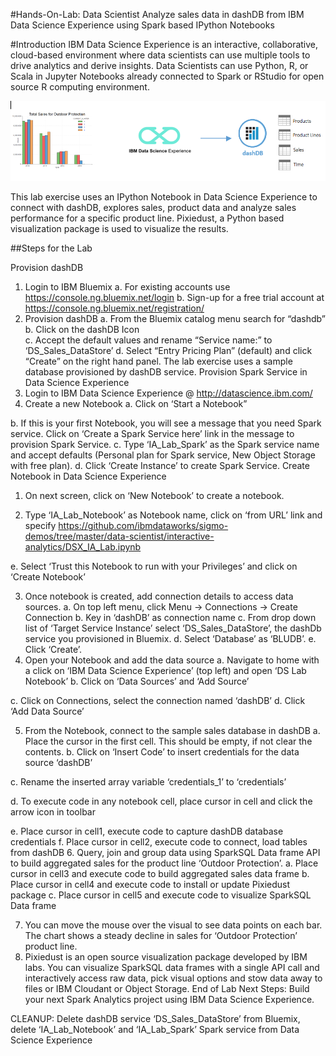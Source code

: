 #Hands-On-Lab: Data Scientist
Analyze sales data in dashDB from IBM Data Science Experience using Spark based IPython Notebooks

#Introduction
IBM Data Science Experience is an interactive, collaborative, cloud-based environment where data scientists can use multiple tools to drive analytics and derive insights. Data Scientists can use Python, R, or Scala in Jupyter Notebooks already connected to Spark or RStudio for open source R computing environment.

<img src="DSX1.png">

This lab exercise uses an IPython Notebook in Data Science Experience to connect with dashDB, explores sales, product data and analyze sales performance for a specific product line. Pixiedust, a Python based visualization package is used to visualize the results.

##Steps for the Lab

Provision dashDB <br>
1.	Login to IBM Bluemix
a.	For existing accounts use  https://console.ng.bluemix.net/login
b.	Sign-up for a free trial account at https://console.ng.bluemix.net/registration/
2.	Provision dashDB 
a.	From the Bluemix catalog menu search for “dashdb”
b.	Click on the dashDB Icon  
c.	Accept the default values and rename “Service name:” to ‘DS_Sales_DataStore’
d.	Select “Entry Pricing Plan” (default) and click “Create” on the right hand panel.
The lab exercise uses a sample database provisioned by dashDB service.
Provision Spark Service in Data Science Experience
1.	Login to IBM Data Science Experience @ http://datascience.ibm.com/
2.	Create a new Notebook
a.	Click on ‘Start a Notebook” 
 
b.	If this is your first Notebook, you will see a message that you need Spark service. Click on ‘Create a Spark Service here’ link in the message to provision Spark Service.
c.	Type ‘IA_Lab_Spark’ as the Spark service name and accept defaults (Personal plan for Spark service, New Object Storage with free plan). 
d.	Click ‘Create Instance’ to create Spark Service.
Create Notebook in Data Science Experience
1.	On next screen, click on ‘New Notebook’ to create a notebook.
 

2.	Type ‘IA_Lab_Notebook’ as Notebook name, click on ‘from URL’ link and specify 
https://github.com/ibmdataworks/sigmo-demos/tree/master/data-scientist/interactive-analytics/DSX_IA_Lab.ipynb
 
e.	 Select ‘Trust this Notebook to run with your Privileges’ and click on ‘Create Notebook’ 
 
3.	Once notebook is created, add connection details to access data sources.
a.	On top left menu, click Menu -> Connections -> Create Connection
b.	Key in ‘dashDB’ as connection name
c.	From drop down list of ‘Target Service Instance’ select ‘DS_Sales_DataStore’, the dashDb service you provisioned in Bluemix.
d.	Select ‘Database’ as ‘BLUDB’. 
e.	Click ‘Create’.
4.	Open your Notebook and add the data source
a.	Navigate to home with a click on ‘IBM Data Science Experience’ (top left) and open ‘DS Lab Notebook’ 
b.	Click on ‘Data Sources’ and ‘Add Source’
 
c.	Click on Connections, select the connection named ‘dashDB’
d.	Click ‘Add Data Source’
 
5.	From the Notebook, connect to the sample sales database in dashDB
a.	Place the cursor in the first cell. This should be empty, if not clear the contents. 
b.	Click on ‘Insert Code’  to insert credentials for the data source ‘dashDB’ 
 
c.	Rename the inserted array variable ‘credentials_1’  to ‘credentials’
 
d.	To execute code in any notebook cell, place cursor in cell and click the arrow icon in toolbar
 
e.	Place cursor in cell1, execute code to capture dashDB database credentials
f.	Place cursor in cell2, execute code to connect, load tables from dashDB
6.	Query, join and group data using SparkSQL Data frame API to build aggregated sales for the product line ‘Outdoor Protection’. 
a.	Place cursor in cell3 and execute code to build aggregated sales data frame
b.	Place cursor in cell4 and execute code to install or update Pixiedust package
c.	Place cursor in cell5 and execute code to  visualize SparkSQL Data frame
 
7.	You can move the mouse over the visual to see data points on each bar. The chart shows a steady decline in sales for ‘Outdoor Protection’ product line.
8.	Pixiedust is an open source visualization package developed by IBM labs. You can visualize SparkSQL data frames with a single API call and interactively access raw data, pick visual options and stow data away to files or IBM Cloudant or Object Storage. 
End of Lab
Next Steps: Build your next Spark Analytics project using IBM Data Science Experience.

CLEANUP: Delete dashDB service ‘DS_Sales_DataStore’ from Bluemix, delete ‘IA_Lab_Notebook’ and ‘IA_Lab_Spark’ Spark service from Data Science Experience
